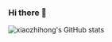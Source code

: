 ### Hi there 👋

<!--
**xiaozhihong/xiaozhihong** is a ✨ _special_ ✨ repository because its `README.md` (this file) appears on your GitHub profile.

Here are some ideas to get you started:

- 🔭 I’m currently working on ...
- 🌱 I’m currently learning ...
- 👯 I’m looking to collaborate on ...
- 🤔 I’m looking for help with ...
- 💬 Ask me about ...
- 📫 How to reach me: ...
- 😄 Pronouns: ...
- ⚡ Fun fact: ...
-->

![xiaozhihong's GitHub stats](https://github-readme-stats.vercel.app/api?username=xiaozhihong&show_icons=true&theme=default)
